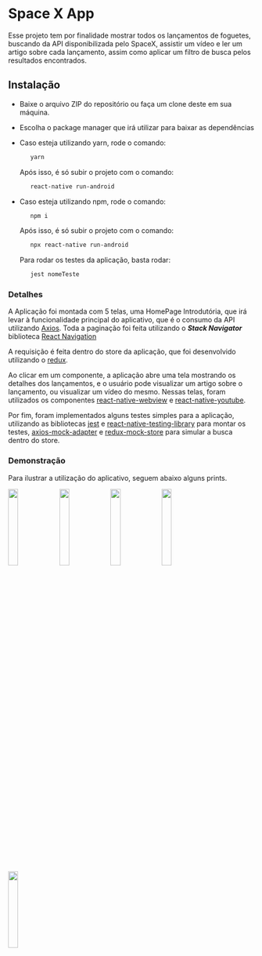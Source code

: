 

# Space X App

Esse projeto tem por finalidade mostrar todos os lançamentos de foguetes, buscando
da API disponibilizada pelo SpaceX, assistir um vídeo e ler um artigo sobre cada
lançamento, assim como aplicar um filtro de busca pelos resultados encontrados.

## Instalação
  - Baixe o arquivo ZIP do repositório ou faça um clone deste em sua máquina.
  - Escolha o package manager que irá utilizar para baixar as dependências
  - Caso esteja utilizando yarn, rode o comando:
    ```sh
       yarn
    ```
    Após isso, é só subir o projeto com o comando:
    ```sh
       react-native run-android
    ```

  - Caso esteja utilizando npm, rode o comando:
    ```sh
       npm i
    ```
    Após isso, é só subir o projeto com o comando:
    ```sh
       npx react-native run-android
    ```

    Para rodar os testes da aplicação, basta rodar:
    ```sh
       jest nomeTeste
    ```

### Detalhes

A Aplicação foi montada com 5 telas, uma HomePage Introdutória, que irá levar
à funcionalidade principal do aplicativo, que é o consumo da API utilizando [Axios](https://github.com/axios/axios). Toda a paginação foi feita utilizando o ***Stack Navigator*** biblioteca [React Navigation](https://reactnavigation.org/) 

A requisição é feita dentro do store da aplicação, que foi desenvolvido
utilizando o [redux](https://redux.js.org/).

Ao clicar em um componente, a aplicação abre uma tela mostrando os detalhes dos
lançamentos, e o usuário pode visualizar um artigo sobre o lançamento, ou
visualizar um vídeo do mesmo. Nessas telas, foram utilizados os componentes 
[react-native-webview](https://github.com/react-native-community/react-native-webview) e
[react-native-youtube](https://github.com/davidohayon669/react-native-youtube/tree/v1.1.0).

Por fim, foram implementados alguns testes simples para a aplicação, utilizando as
bibliotecas [jest](https://github.com/react-native-community/react-native-webview) e [react-native-testing-library](https://github.com/callstack/react-native-testing-library) para montar os testes, 
[axios-mock-adapter](https://github.com/ctimmerm/axios-mock-adapter) e [redux-mock-store](https://www.npmjs.com/package/redux-mock-store) para simular a busca dentro do store.

### Demonstração
Para ilustrar a utilização do aplicativo, seguem abaixo alguns prints.
<div class="row">
  <img src="https://imgur.com/9qc7TEU" width="20%" height="20%" />
  <img src="https://imgur.com/6RHtBC0" width="20%" height="20%" />
  <img src="https://imgur.com/undefined" width="20%" height="20%" />
  <img src="https://imgur.com/d56Gbca" width="20%" height="20%" />
  <img src="https://imgur.com/oLdMk7C" width="20%" height="20%" />
<div>